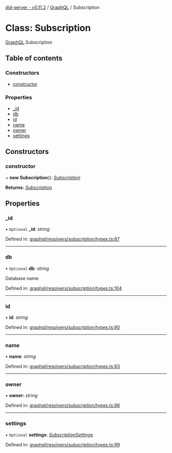 [did-server - v0.11.2](../README.md) / [GraphQL](../modules/graphql.md) / Subscription

# Class: Subscription

[GraphQL](../modules/graphql.md).Subscription

## Table of contents

### Constructors

- [constructor](graphql.subscription.md#constructor)

### Properties

- [\_id](graphql.subscription.md#_id)
- [db](graphql.subscription.md#db)
- [id](graphql.subscription.md#id)
- [name](graphql.subscription.md#name)
- [owner](graphql.subscription.md#owner)
- [settings](graphql.subscription.md#settings)

## Constructors

### constructor

\+ **new Subscription**(): [*Subscription*](graphql.subscription.md)

**Returns:** [*Subscription*](graphql.subscription.md)

## Properties

### \_id

• `Optional` **\_id**: *string*

Defined in: [graphql/resolvers/subscription/types.ts:87](https://github.com/Puzzlepart/did/blob/dev/server/graphql/resolvers/subscription/types.ts#L87)

___

### db

• `Optional` **db**: *string*

Database name

Defined in: [graphql/resolvers/subscription/types.ts:104](https://github.com/Puzzlepart/did/blob/dev/server/graphql/resolvers/subscription/types.ts#L104)

___

### id

• **id**: *string*

Defined in: [graphql/resolvers/subscription/types.ts:90](https://github.com/Puzzlepart/did/blob/dev/server/graphql/resolvers/subscription/types.ts#L90)

___

### name

• **name**: *string*

Defined in: [graphql/resolvers/subscription/types.ts:93](https://github.com/Puzzlepart/did/blob/dev/server/graphql/resolvers/subscription/types.ts#L93)

___

### owner

• **owner**: *string*

Defined in: [graphql/resolvers/subscription/types.ts:96](https://github.com/Puzzlepart/did/blob/dev/server/graphql/resolvers/subscription/types.ts#L96)

___

### settings

• `Optional` **settings**: [*SubscriptionSettings*](graphql.subscriptionsettings.md)

Defined in: [graphql/resolvers/subscription/types.ts:99](https://github.com/Puzzlepart/did/blob/dev/server/graphql/resolvers/subscription/types.ts#L99)
